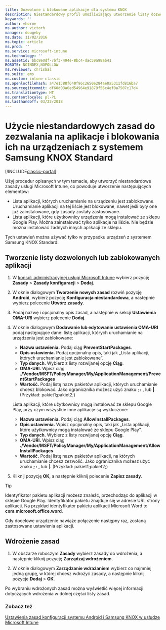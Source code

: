 ```yaml
---
title: Dozwolone i blokowane aplikacje dla systemu KNOX
description: Niestandardowy profil umożliwiający utworzenie listy dozwolonych i zablokowanych aplikacji dla systemu KNOX.
keywords: ''
author: vhorne
ms.author: victorh
manager: dougeby
ms.date: 11/02/2016
ms.topic: article
ms.prod: ''
ms.service: microsoft-intune
ms.technology: ''
ms.assetid: bbc8e0df-7bf3-494e-8bc4-dac59a98ab41
ROBOTS: NOINDEX,NOFOLLOW
ms.reviewer: chrisbal
ms.suite: ems
ms.custom: intune-classic
ms.openlocfilehash: a47e1388f640f96c2650e284ae0a5311fd816ba7
ms.sourcegitcommit: df60d03a0ed54964e91879f56c4ef0a7507c17d4
ms.translationtype: HT
ms.contentlocale: pl-PL
ms.lasthandoff: 03/22/2018
---
```

# <a name="use-custom-policies-to-allow-and-block-apps-for-samsung-knox-standard-devices"></a>Użycie niestandardowych zasad do zezwalania na aplikacje i blokowania ich na urządzeniach z systemem Samsung KNOX Standard

[!INCLUDE[classic-portal](../includes/classic-portal.md)]

Użyj procedur opisanych w tym temacie, aby utworzyć niestandardowe zasady usługi Microsoft Intune, co powoduje utworzenie następujących elementów:

- Lista aplikacji, których uruchamianie na urządzeniu jest zablokowane. Uruchamianie aplikacji na tej liście jest blokowane, nawet jeśli były one już zainstalowane, gdy zasady zostały zastosowane.
- Lista aplikacji, które użytkownicy urządzenia mogą instalować ze sklepu Google Play. Można zainstalować tylko aplikacje na liście. Nie będzie można instalować żadnych innych aplikacji ze sklepu.

Tych ustawień można używać tylko w przypadku urządzeń z systemem Samsung KNOX Standard.

## <a name="to-create-an-allowed-or-blocked-app-list"></a>Tworzenie listy dozwolonych lub zablokowanych aplikacji

1. W [konsoli administracyjnej usługi Microsoft Intune](https://manage.microsoft.com/) wybierz pozycję **Zasady** &gt; **Zasady konfiguracji** &gt; **Dodaj**.
2. W oknie dialogowym **Tworzenie nowych zasad** rozwiń pozycję **Android**, wybierz pozycję **Konfiguracja niestandardowa**, a następnie wybierz polecenie **Utwórz zasady**.
3. Podaj nazwę i opcjonalny opis zasad, a następnie w sekcji **Ustawienia OMA-URI** wybierz polecenie **Dodaj**.
4. W oknie dialogowym **Dodawanie lub edytowanie ustawienia OMA-URI** podaj następujące dane: listę aplikacji, których uruchamianie na urządzeniu jest zablokowane:
    
    - **Nazwa ustawienia.** Podaj ciąg **PreventStartPackages**.
    - **Opis ustawienia.** Podaj opcjonalny opis, taki jak „Lista aplikacji, których uruchamianie jest zablokowane”.
    -   **Typ danych.** Wybierz z listy rozwijanej opcję **Ciąg**.
    -   **OMA-URI.** Wpisz ciąg **./Vendor/MSFT/PolicyManager/My/ApplicationManagement/PreventStartPackages**
    -   **Wartość.** Podaj listę nazw pakietów aplikacji, których uruchamianie chcesz blokować. Jako ogranicznika możesz użyć znaku **; : ,** lub **|**. (Przykład: pakiet1;pakiet2;)

    Lista aplikacji, które użytkownicy mogą instalować ze sklepu Google Play, przy czym wszystkie inne aplikacje są wykluczone:

    - **Nazwa ustawienia.** Podaj ciąg **AllowInstallPackages**.
    - **Opis ustawienia.** Wpisz opcjonalny opis, taki jak „Lista aplikacji, które użytkownicy mogą instalować ze sklepu Google Play”.
    - **Typ danych.** Wybierz z listy rozwijanej opcję **Ciąg**.
    - **OMA-URI.** Wpisz ciąg **./Vendor/MSFT/PolicyManager/My/ApplicationManagement/AllowInstallPackages**
    - **Wartość.** Podaj listę nazw pakietów aplikacji, na których uruchamianie chcesz zezwolić. Jako ogranicznika możesz użyć znaku **; : ,** lub **|**. (Przykład: pakiet1;pakiet2;)

4. Kliknij pozycję **OK**, a następnie kliknij polecenie **Zapisz zasady**. 

>[!TIP]
> Identyfikator pakietu aplikacji możesz znaleźć, przechodząc do aplikacji w sklepie Google Play. Identyfikator pakietu znajduje się w adresie URL strony aplikacji. Na przykład identyfikator pakietu aplikacji Microsoft Word to **com.microsoft.office.word**.

Gdy docelowe urządzenie nawiąże połączenie następny raz, zostaną zastosowane ustawienia aplikacji.


## <a name="deploy-the-policy"></a>Wdrożenie zasad

1.  W obszarze roboczym **Zasady** wybierz zasady do wdrożenia, a następnie kliknij pozycję **Zarządzaj wdrożeniem**.

2.  W oknie dialogowym **Zarządzanie wdrażaniem** wybierz co najmniej jedną grupę, w której chcesz wdrożyć zasady, a następnie kliknij pozycje **Dodaj** &gt; **OK**.

 
Po wybraniu wdrożonych zasad można wyświetlić więcej informacji dotyczących wdrożenia w dolnej części listy zasad.

### <a name="see-also"></a>Zobacz też
[Ustawienia zasad konfiguracji systemu Android i Samsung KNOX w usłudze Microsoft Intune](android-policy-settings-in-microsoft-intune.md)
